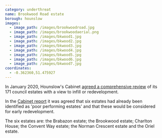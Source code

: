 ```yaml
---
category: underthreat
name: Brookwood Road estate
borough: hounslow
images:
  - image_path: /images/brookwoodroad.jpg
  - image_path: /images/brookwoodaerial.png
  - image_path: /images/bkwood1.jpg
  - image_path: /images/bkwood2.jpg
  - image_path: /images/bkwood3.jpg
  - image_path: /images/bkwood4.jpg
  - image_path: /images/bkwood5.jpg
  - image_path: /images/bkwood6.jpg
  - image_path: /images/bkwood7.jpg
coordinates:
  - -0.362360,51.475927
---
```

In January 2020, Hounslow's Cabinet [agreed a comprehensive review](https://democraticservices.hounslow.gov.uk/documents/s157644/CEX432%20Housing%20Estate%20Regeneration%20Programme.pdf) of its 171 council estates with a view to infill or redevelopment.

In the [Cabinet report](https://democraticservices.hounslow.gov.uk/documents/s157644/CEX432%20Housing%20Estate%20Regeneration%20Programme.pdf) it was agreed that six estates had already been identified as 'poor performing estates' and that these would be considered for early redevelopment.

The six estates are: the Brabazon estate; the Brookwood estate; Charlton House; the Convent Way estate; the Norman Crescent estate and the Oriel estate.

